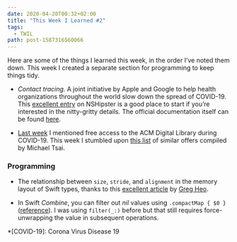 ```yaml
---
date: 2020-04-20T00:32+02:00
title: "This Week I Learned #2"
tags:
  - TWIL
path: post-1587316560066
---
```


Here are some of the things I learned this week, in the order I’ve noted them down. This week I created a separate section for programming to keep things tidy.

* _Contact tracing_. A joint initiative by Apple and Google to help health organizations throughout the world slow down the spread of COVID-19. This [excellent entry](https://nshipster.com/contact-tracing/) on NSHipster is a good place to start if you’re interested in the nitty-gritty details. The official documentation itself can be found [here](https://www.apple.com/covid19/contacttracing/).

* [Last week](https://redalemeden.com/microblog/post-1586715980964) I mentioned free access to the ACM Digital Library during COVID-19. This week I stumbled upon [this list](https://mjtsai.com/blog/2020/04/13/temporarily-free-content/) of similar offers compiled by Michael Tsai.

### Programming

* The relationship between `size`, `stride`, and `alignment` in the memory layout of Swift types, thanks to this [excellent article](https://swiftunboxed.com/internals/size-stride-alignment/) by [Greg Heo](https://gregheo.com).

* In Swift _Combine_, you can filter out _nil_ values using `.compactMap { $0 }` ([reference](https://developer.apple.com/documentation/combine/publisher/3204698-compactmap)). I was using `filter(_:)` before but that still requires force-unwrapping the value in subsequent operations.

*[COVID-19]: Corona Virus Disease 19
